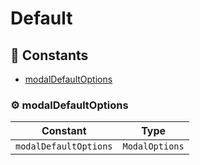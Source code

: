 # Default

## :wrench: Constants

- [modalDefaultOptions](#gear-modaldefaultoptions)

### :gear: modalDefaultOptions

| Constant | Type |
| ---------- | ---------- |
| `modalDefaultOptions` | `ModalOptions` |


